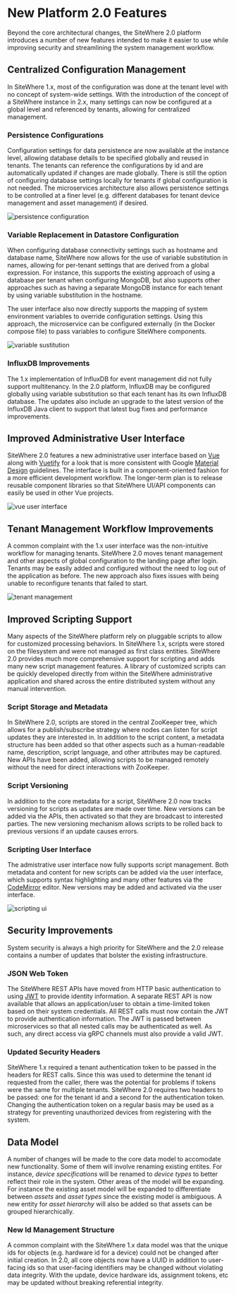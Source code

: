 # New Platform 2.0 Features

Beyond the core architectural changes, the SiteWhere 2.0 platform introduces
a number of new features intended to make it easier to use while improving
security and streamlining the system management workflow.

## Centralized Configuration Management

In SiteWhere 1.x, most of the configuration was done at the tenant level with
no concept of system-wide settings. With the introduction of the concept of
a SiteWhere instance in 2.x, many settings can now be configured at a global
level and referenced by tenants, allowing for centralized management.

### Persistence Configurations

Configuration settings for data persistence are now available at the instance level,
allowing database details to be specified globally and reused in tenants. The
tenants can reference the configurations by id and are automatically updated
if changes are made globally. There is still the option of configuring database
settings locally for tenants if global configuration is not needed. The
microservices architecture also allows persistence settings to be controlled
at a finer level (e.g. different databases for tenant device management and
asset management) if desired.

![persistence configuration](./persistence-configurations.png "Persistence Configuration")

### Variable Replacement in Datastore Configuration

When configuring database connectivity settings such as hostname and database
name, SiteWhere now allows for the use of variable substitution in names,
allowing for per-tenant settings that are derived from a global expression.
For instance, this supports the existing approach of using a database per
tenant when configuring MongoDB, but also supports other approaches such as
having a separate MongoDB instance for each tenant by using variable substitution
in the hostname.

The user interface also now directly supports the mapping of system environment
variables to override configuration settings. Using this approach, the microservice
can be configured externally (in the Docker compose file) to pass variables to
configure SiteWhere components.

![variable sustitution](./db-variable-substitution.png "Variable Sustitution")

### InfluxDB Improvements

The 1.x implementation of InfluxDB for event management did not fully support
multitenancy. In the 2.0 platform, InfluxDB may be configured globally using
variable substitution so that each tenant has its own InfluxDB database. The
updates also include an upgrade to the latest version of the InfluxDB Java
client to support that latest bug fixes and performance improvements.

## Improved Administrative User Interface

SiteWhere 2.0 features a new administrative user interface based on
[Vue](https://vuejs.org/) along with [Vuetify](https://vuetifyjs.com/)
for a look that is more consistent with Google [Material Design](https://material.io/)
guidelines. The interface is built in a component-oriented fashion for a
more efficient development workflow. The longer-term plan is to release
reusable component libraries so that SiteWhere UI/API components can easily
be used in other Vue projects.

![vue user interface](./vue-user-interface.png "Admin User Interface")

## Tenant Management Workflow Improvements

A common complaint with the 1.x user interface was the non-intuitive workflow
for managing tenants. SiteWhere 2.0 moves tenant management and other aspects
of global configuration to the landing page after login. Tenants may be easily
added and configured without the need to log out of the application as before.
The new approach also fixes issues with being unable to reconfigure tenants that
failed to start.

![tenant management](./tenant-management.png "Tenant Management")

## Improved Scripting Support

Many aspects of the SiteWhere platform rely on pluggable scripts
to allow for customized processing behaviors. In SiteWhere 1.x,
scripts were stored on the filesystem and were not managed as first
class entities. SiteWhere 2.0 provides much more comprehensive
support for scripting and adds many new script management features.
A library of customized scripts can be quickly developed directly
from within the SiteWhere administrative application and shared
across the entire distributed system without any manual intervention.

### Script Storage and Metadata

In SiteWhere 2.0, scripts are stored in the central ZooKeeper tree,
which allows for a publish/subscribe strategy where nodes can listen
for script updates they are interested in. In addition to the script
content, a metadata structure has been added so that other aspects
such as a human-readable name, description, script language, and
other attributes may be captured. New APIs have been added, allowing
scripts to be managed remotely without the need for direct interactions
with ZooKeeper.

### Script Versioning

In addition to the core metadata for a script, SiteWhere 2.0 now tracks
versioning for scripts as updates are made over time. New versions can
be added via the APIs, then activated so that they are broadcast to
interested parties. The new versioning mechanism allows scripts to be
rolled back to previous versions if an update causes errors.

### Scripting User Interface

The admistrative user interface now fully supports script management.
Both metadata and content for new scripts can be added via the user
interface, which supports syntax highlighting and many other features
via the [CodeMirror](https://codemirror.net/) editor. New versions
may be added and activated via the user interface.

![scripting ui](./scripting-ui.png "Scripting User Interface")

## Security Improvements

System security is always a high priority for SiteWhere and the
2.0 release contains a number of updates that bolster the
existing infrastructure.

### JSON Web Token

The SiteWhere REST APIs have moved from HTTP basic authentication
to using [JWT](https://jwt.io/introduction/) to provide identity
information. A separate REST API is now available that allows an
application/user to obtain a time-limited token based on their
system credentials. All REST calls must now contain the JWT to
provide authentication information. The JWT is passed between microservices
so that all nested calls may be authenticated as well. As such, any
direct access via gRPC channels must also provide a valid JWT.

### Updated Security Headers

SiteWhere 1.x required a tenant authentication token to be passed in
the headers for REST calls. Since this was used to determine the tenant id
requested from the caller, there was the potential for problems if
tokens were the same for multiple tenants. SiteWhere 2.0 requires two headers
to be passed: one for the tenant id and a second for the authentication token.
Changing the authentication token on a regular basis may be used as a strategy
for preventing unauthorized devices from registering with the system.

## Data Model

A number of changes will be made to the core data model to accomodate new
functionality. Some of them will involve renaming existing entites. For instance,
_device specifications_ will be renamed to _device types_ to better reflect
their role in the system. Other areas of the model will be expanding. For instance
the existing asset model will be expanded to differentiate between _assets_ and
_asset types_ since the existing model is ambiguous. A new entity for _asset hierarchy_
will also be added so that assets can be grouped hierarchically.

### New Id Management Structure

A common complaint with the SiteWhere 1.x data model was that the unique ids for
objects (e.g. hardware id for a device) could not be changed after initial creation.
In 2.0, all core objects now have a UUID in addition to user-facing ids so that
user-facing identifiers may be changed without violating data integrity. With the
update, device hardware ids, assignment tokens, etc may be updated without breaking
referential integrity.
